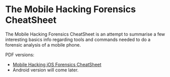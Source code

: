 # The Mobile Hacking Forensics CheatSheet

The Mobile Hacking Forensics CheatSheet is an attempt to summarise a few interesting basics info regarding tools and commands needed to do a forensic analysis of a mobile phone.

PDF versions:

* [Mobile Hacking iOS Forensics CheatSheet](ttps://github.com/randorisec/MobileHackingForensicsCheatSheet/blob/main/RANDORISEC_Mobile_Hacking_iOS_Forensics_cheatsheet_v0.1.pdf)
* Android version will come later.
